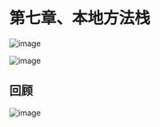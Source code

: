 # 第七章、本地方法栈



![image](https://static.lovedata.net/20-11-13-fd1843a66a259982741a830f33d53ffb.png-wm)



![image](https://static.lovedata.net/20-11-13-ec4d937ac47b37f8ce51aff15214dfc0.png-wm)



## 回顾

![image](https://static.lovedata.net/20-11-16-c560486dd80360f7229d38ce99dd6d0e.png-wm)













